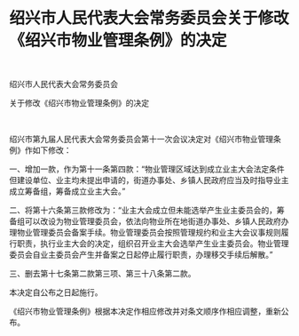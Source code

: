# 绍兴市人民代表大会常务委员会关于修改《绍兴市物业管理条例》的决定

<!-- INFO END -->

​

绍兴市人民代表大会常务委员会

关于修改《绍兴市物业管理条例》的决定

​

绍兴市第九届人民代表大会常务委员会第十一次会议决定对《绍兴市物业管理条例》作如下修改：

一、增加一款，作为第十一条第四款：“物业管理区域达到成立业主大会法定条件但建设单位、业主均未提出申请的，街道办事处、乡镇人民政府应当及时指导业主成立筹备组，筹备成立业主大会。”

二、将第十六条第三款修改为：“业主大会成立但未能选举产生业主委员会的，筹备组可以改设为物业管理委员会，依法向物业所在地街道办事处、乡镇人民政府办理物业管理委员会备案手续。物业管理委员会按照管理规约和业主大会议事规则履行职责，执行业主大会的决定，组织召开业主大会选举产生业主委员会。物业管理委员会自业主委员会产生并备案之日起停止履行职责，办理移交手续后解散。”

三、删去第十七条第二款第三项、第三十八条第二款。

本决定自公布之日起施行。

《绍兴市物业管理条例》根据本决定作相应修改并对条文顺序作相应调整，重新公布。​
